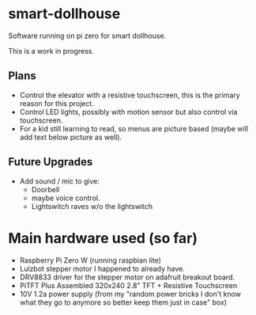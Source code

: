 # smart-dollhouse
Software running on pi zero for smart dollhouse.

This is a work in progress.

## Plans

* Control the elevator with a resistive touchscreen, this is the primary reason for this project.
* Control LED lights, possibly with motion sensor but also control via touchscreen.
* For a kid still learning to read, so menus are picture based (maybe will add text below picture as well).

## Future Upgrades
* Add sound / mic to give:
  * Doorbell
  * maybe voice control.
  * Lightswitch raves w/o the lightswitch

# Main hardware used (so far)

* Raspberry Pi Zero W (running raspbian lite)
* Lulzbot stepper motor I happened to already have.
* DRV8833 driver for the stepper motor on adafruit breakout board.
* PiTFT Plus Assembled 320x240 2.8" TFT + Resistive Touchscreen
* 10V 1.2a power supply (from my "random power bricks I don't know what they go to anymore so better keep them
   just in case" box)
